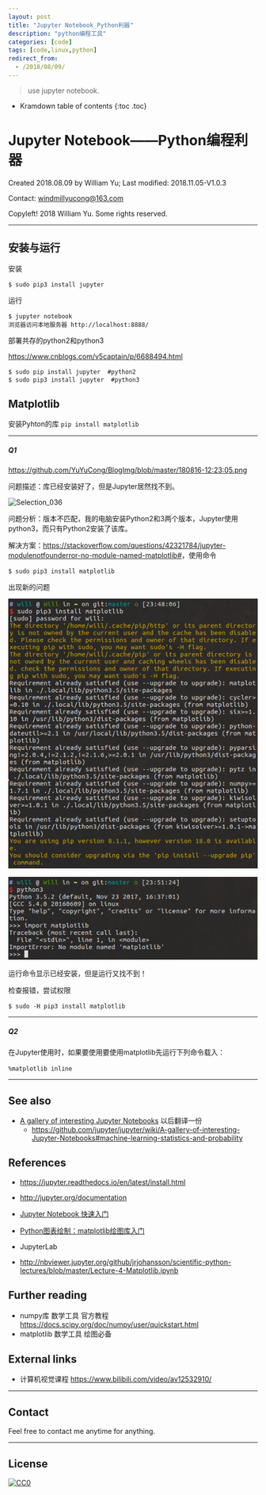 ```yaml
---
layout: post
title: "Jupyter Notebook_Python利器"
description: "python编程工具"
categories: [code]
tags: [code,linux,python]
redirect_from:
  - /2018/08/09/
---
```


>  use jupyter notebook.

* Kramdown table of contents
{:toc .toc}
# Jupyter Notebook——Python编程利器

Created 2018.08.09 by William Yu; Last modified: 2018.11.05-V1.0.3

Contact: [windmillyucong@163.com](mailto:windmillyucong@163.com)

Copyleft! 2018 William Yu. Some rights reserved.

---



## 安装与运行

安装

```shell
$ sudo pip3 install jupyter
```

运行

```shell
$ jupyter notebook
浏览器访问本地服务器 http://localhost:8888/
```

部署共存的python2和python3 

<https://www.cnblogs.com/v5captain/p/6688494.html>

```shell
$ sudo pip install jupyter  #python2
$ sudo pip3 install jupyter  #python3
```

## Matplotlib

安装Pyhton的库 `pip install matplotlib`

------

##### Q1

https://github.com/YuYuCong/BlogImg/blob/master/180816-12:23:05.png

问题描述：库已经安装好了，但是Jupyter居然找不到。

![Selection_036](/home/will/Pictures/Selection_036.png)

问题分析：版本不匹配，我的电脑安装Python2和3两个版本，Jupyter使用python3，而只有Python2安装了该库。

解决方案：<https://stackoverflow.com/questions/42321784/jupyter-modulenotfounderror-no-module-named-matplotlib#>，使用命令

```shell
$ sudo pip3 install matplotlib
```

出现新的问题

![Selection_037.png](https://github.com/YuYuCong/BlogImg/blob/master/Selection_037.png?raw=true)

![Selection_038.png](https://github.com/YuYuCong/BlogImg/blob/master/Selection_038.png?raw=true)

运行命令显示已经安装，但是运行又找不到！

检查报错，尝试权限

```shell
$ sudo -H pip3 install matplotlib
```

------

##### Q2

在Jupyter使用时，如果要使用要使用matplotlib先运行下列命令载入：

`%matplotlib inline`

------



## See also

- [A gallery of interesting Jupyter Notebooks](https://github.com/jupyter/jupyter/wiki/A-gallery-of-interesting-Jupyter-Notebooks) 以后翻译一份
  - https://github.com/jupyter/jupyter/wiki/A-gallery-of-interesting-Jupyter-Notebooks#machine-learning-statistics-and-probability

## References

- https://jupyter.readthedocs.io/en/latest/install.html
- http://jupyter.org/documentation


- [Jupyter Notebook 快速入门](https://www.cnblogs.com/nxld/p/6566380.html)
- [Python图表绘制：matplotlib绘图库入门](https://www.cnblogs.com/wei-li/archive/2012/05/23/2506940.html)
- JupyterLab
- http://nbviewer.jupyter.org/github/jrjohansson/scientific-python-lectures/blob/master/Lecture-4-Matplotlib.ipynb

## Further reading

- numpy库 数学工具 官方教程 https://docs.scipy.org/doc/numpy/user/quickstart.html
- matplotlib 数学工具 绘图必备

## External links

- 计算机视觉课程 <https://www.bilibili.com/video/av12532910/>

------



## Contact

Feel free to contact me anytime for anything.

-----



## License

[![CC0](http://i.creativecommons.org/p/zero/1.0/88x31.png)](http://creativecommons.org/publicdomain/zero/1.0/)

